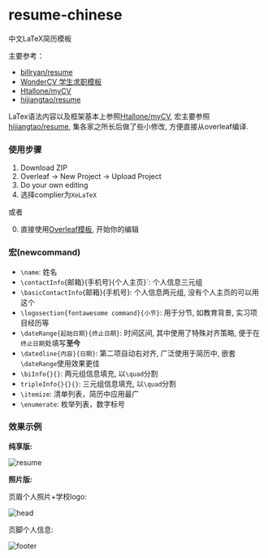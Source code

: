 # resume-chinese
中文LaTeX简历模板

主要参考：

- [billryan/resume](https://github.com/billryan/resume)
- [WonderCV 学生求职模板](https://www.wondercv.com/zh-CN/resume_templates)
- [Htallone/myCV](https://github.com/Htallone/myCV)
- [hijiangtao/resume](https://github.com/hijiangtao/resume)

LaTex语法内容以及框架基本上参照[Htallone/myCV](https://github.com/Htallone/myCV), 宏主要参照[hijiangtao/resume](https://github.com/hijiangtao/resume), 集各家之所长后做了些小修改, 方便直接从overleaf编译. 

### 使用步骤

1. Download ZIP
2. Overleaf -> New Project -> Upload Project
3. Do your own editing
4. 选择complier为`XeLaTeX`

或者

0. 直接使用[Overleaf模板](https://www.overleaf.com/latex/templates/resume-chinese/vbrmnfrgbscv), 开始你的编辑


###  宏(newcommand)

- `\name`: 姓名
- `\contactInfo`{邮箱}{手机号}{个人主页}`: 个人信息三元组
- `\basicContactInfo`{邮箱}{手机号}: 个人信息两元组, 没有个人主页的可以用这个
- `\logosection{fontawesome command}{小节}`: 用于分节, 如教育背景, 实习项目经历等
- `\dateRange{起始日期}{终止日期}`: 时间区间, 其中使用了特殊对齐策略, 便于在`终止日期`处填写**至今**
- `\datedline{内容}{日期}`: 第二项自动右对齐, 广泛使用于简历中, 嵌套`\dateRange`使用效果更佳
- `\biInfo{}{}`: 两元组信息填充, 以`\quad`分割
- `tripleInfo{}{}{}`: 三元组信息填充, 以`\quad`分割
- `\itemize`: 清单列表，简历中应用最广
- `\enumerate`: 枚举列表，数字标号


### 效果示例

**纯享版:**

![resume](https://zheyuye-image-1257819557.cos.ap-shanghai.myqcloud.com/img/resume.png)


**照片版:**

页眉个人照片+学校logo:

![head](https://zheyuye-image-1257819557.cos.ap-shanghai.myqcloud.com/img/image-20210408152658206.png)

页脚个人信息:

![footer](https://zheyuye-image-1257819557.cos.ap-shanghai.myqcloud.com/img/image-20210408152718217.png)
